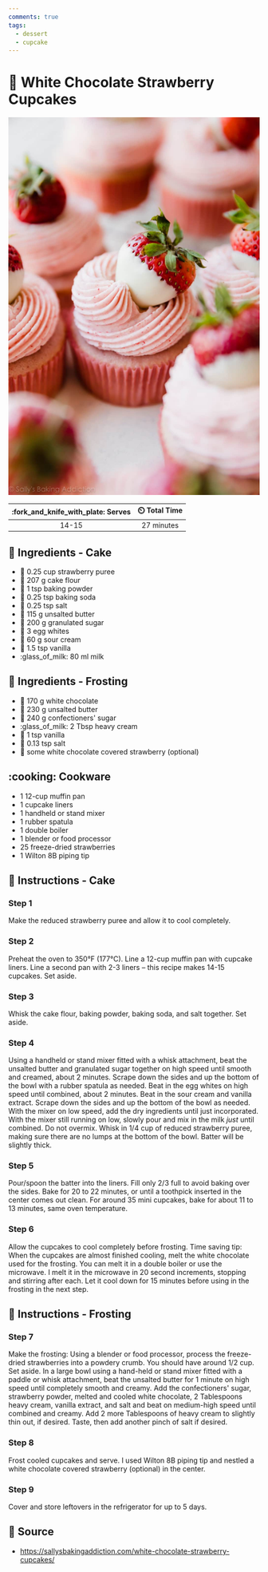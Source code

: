 ```yaml
---
comments: true
tags:
  - dessert
  - cupcake
---
```

# :cupcake: White Chocolate Strawberry Cupcakes

![White Chocolate Strawberry Cupcakes](../../assets/images/white-chocolate-strawberry-cupcakes.jpg)

| :fork_and_knife_with_plate: Serves | :timer_clock: Total Time |
|:----------------------------------:|:-----------------------: |
| 14-15 | 27 minutes |

## :salt: Ingredients - Cake

- :strawberry: 0.25 cup strawberry puree
- :ear_of_rice: 207 g cake flour
- :dash: 1 tsp baking powder
- :cup_with_straw: 0.25 tsp baking soda
- :salt: 0.25 tsp salt
- :butter: 115 g unsalted butter
- :candy: 200 g granulated sugar
- :egg: 3 egg whites
- :rice: 60 g sour cream
- :icecream: 1.5 tsp vanilla
- :glass_of_milk: 80 ml milk

## :salt: Ingredients - Frosting

- :chocolate_bar: 170 g white chocolate
- :butter: 230 g unsalted butter
- :candy: 240 g confectioners' sugar
- :glass_of_milk: 2 Tbsp heavy cream
- :icecream: 1 tsp vanilla
- :salt: 0.13 tsp salt
- :strawberry: some white chocolate covered strawberry (optional)

## :cooking: Cookware

- 1 12-cup muffin pan
- 1 cupcake liners
- 1 handheld or stand mixer
- 1 rubber spatula
- 1 double boiler
- 1 blender or food processor
- 25 freeze-dried strawberries
- 1 Wilton 8B piping tip

## :pencil: Instructions - Cake

### Step 1

Make the reduced strawberry puree and allow it to cool completely.

### Step 2

Preheat the oven to 350°F (177°C). Line a 12-cup muffin pan with cupcake liners. Line a second pan with 2-3 liners –
this recipe makes 14-15 cupcakes. Set aside.

### Step 3

Whisk the cake flour, baking powder, baking soda, and salt together. Set aside.

### Step 4

Using a handheld or stand mixer fitted with a whisk attachment, beat the unsalted butter and granulated sugar together
on high speed until smooth and creamed, about 2 minutes. Scrape down the sides and up the bottom of the bowl with a
rubber spatula as needed. Beat in the egg whites on high speed until combined, about 2 minutes. Beat in the sour cream
and vanilla extract. Scrape down the sides and up the bottom of the bowl as needed. With the mixer on low speed, add the
dry ingredients until just incorporated. With the mixer still running on low, slowly pour and mix in the milk *just*
until combined. Do not overmix. Whisk in 1/4 cup of reduced strawberry puree, making sure there are no lumps at the
bottom of the bowl. Batter will be slightly thick.

### Step 5

Pour/spoon the batter into the liners. Fill only 2/3 full to avoid baking over the sides. Bake for 20 to 22 minutes, or
until a toothpick inserted in the center comes out clean. For around 35 mini cupcakes, bake for about 11 to 13 minutes,
same oven temperature.

### Step 6

Allow the cupcakes to cool completely before frosting. Time saving tip: When the cupcakes are almost finished cooling,
melt the white chocolate used for the frosting. You can melt it in a double boiler or use the microwave. I melt it in
the microwave in 20 second increments, stopping and stirring after each. Let it cool down for 15 minutes before using in
the frosting in the next step.

## :pencil: Instructions - Frosting

### Step 7

Make the frosting: Using a blender or food processor, process the freeze-dried strawberries into a powdery crumb. You
should have around 1/2 cup. Set aside. In a large bowl using a hand-held or stand mixer fitted with a paddle or whisk
attachment, beat the unsalted butter for 1 minute on high speed until completely smooth and creamy. Add the
confectioners' sugar, strawberry powder, melted and cooled white chocolate, 2 Tablespoons heavy cream, vanilla extract,
and salt and beat on medium-high speed until combined and creamy. Add 2 more Tablespoons of heavy cream to slightly thin
out, if desired. Taste, then add another pinch of salt if desired.

### Step 8

Frost cooled cupcakes and serve. I used Wilton 8B piping tip and nestled a white chocolate covered strawberry (optional)
in the center.

### Step 9

Cover and store leftovers in the refrigerator for up to 5 days.

## :link: Source

- <https://sallysbakingaddiction.com/white-chocolate-strawberry-cupcakes/>
